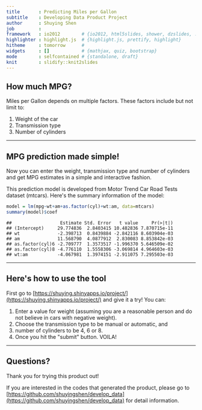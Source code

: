```yaml
---
title       : Predicting Miles per Gallon
subtitle    : Developing Data Product Project
author      : Shuying Shen
job         : 
framework   : io2012        # {io2012, html5slides, shower, dzslides, ...}
highlighter : highlight.js  # {highlight.js, prettify, highlight}
hitheme     : tomorrow      # 
widgets     : []            # {mathjax, quiz, bootstrap}
mode        : selfcontained # {standalone, draft}
knit        : slidify::knit2slides
---
```


## How much MPG?

Miles per Gallon depends on multiple factors. These factors include but not limit to:

1. Weight of the car
2. Transmission type
3. Number of cylinders

---

## MPG prediction made simple!

Now you can enter the weight, transmission type and number of cylinders and get MPG estimates in a simple and interactive fashion.

This prediction model is developed from Motor Trend Car Road Tests dataset (mtcars). Here's the summary information of the model:

```r
model = lm(mpg~wt+am+as.factor(cyl)+wt:am, data=mtcars)
summary(model)$coef
```

```
##                  Estimate Std. Error   t value     Pr(>|t|)
## (Intercept)     29.774836  2.8403415 10.482836 7.870715e-11
## wt              -2.398713  0.8439884 -2.842116 8.603904e-03
## am              11.568790  4.0877912  2.830083 8.853842e-03
## as.factor(cyl)6 -2.709777  1.3573517 -1.996370 5.646509e-02
## as.factor(cyl)8 -4.776110  1.5558306 -3.069814 4.964603e-03
## wt:am           -4.067981  1.3974151 -2.911075 7.295503e-03
```

--- 

## Here's how to use the tool

First go to [https://shuying.shinyapps.io/project/](https://shuying.shinyapps.io/project/) and give it a try! You can:

1. Enter a value for weight (assuming you are a reasonable person and do not believe in cars with negative weight). 
2. Choose the transmission type to be manual or automatic, and 
3. number of cylinders to be 4, 6 or 8. 
4. Once you hit the "submit" button. VOILA!

--- 

## Questions?

Thank you for trying this product out!

If you are interested in the codes that generated the product, please go to [https://github.com/shuyingshen/develop_data](https://github.com/shuyingshen/develop_data) for detail information. 



